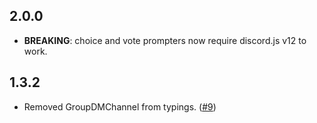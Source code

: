 ## 2.0.0

-   **BREAKING**: choice and vote prompters now require discord.js v12 to work.

## 1.3.2

-   Removed GroupDMChannel from typings. ([#9](https://github.com/joaquimnet/discordjs-prompter/pull/9))
